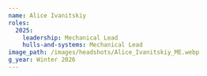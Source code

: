 ```yaml
---
name: Alice Ivanitskiy
roles:
  2025:
    leadership: Mechanical Lead
    hulls-and-systems: Mechanical Lead
image_path: /images/headshots/Alice_Ivanitskiy_ME.webp
g_year: Winter 2026
---
```

